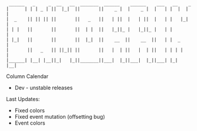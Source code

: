 ```
 ______   _     _  __   __  _______  ______    ______    ___   __    _ 
|      | | | _ | ||  |_|  ||       ||    _ |  |    _ |  |   | |  |  | |
|  _    || || || ||       ||   _   ||   | ||  |   | ||  |   | |   |_| |
| | |   ||       ||       ||  | |  ||   |_||_ |   |_||_ |   | |       |
| |_|   ||       ||       ||  |_|  ||    __  ||    __  ||   | |  _    |
|       ||   _   || ||_|| ||       ||   |  | ||   |  | ||   | | | |   |
|______| |__| |__||_|   |_||_______||___|  |_||___|  |_||___| |_|  |__|
```
Column Calendar
* Dev - unstable releases

Last Updates:
* Fixed colors
* Fixed event mutation (offsetting bug)
* Event colors
